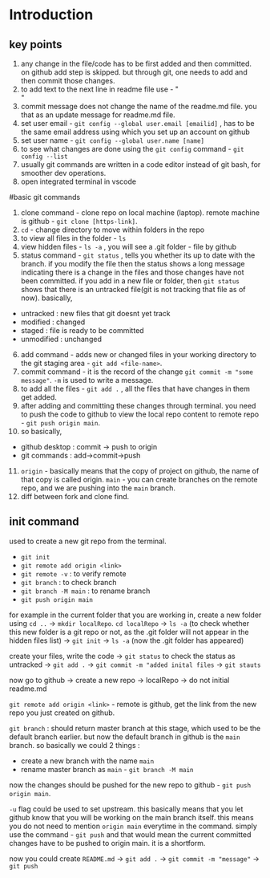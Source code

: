 # Introduction
## key points
1. any change in the file/code has to be first added and then committed. on github add step is skipped. but through git, one needs to add and then commit those changes.
2. to add text to the next line in readme file use - "<br>"
3. commit message does not change the name of the readme.md file. you that as an update message for readme.md file.
4. set user email - `git config --global user.email [emailid]` , has to be the same email address using which you set up an account on github
5. set user name - `git config --global user.name [name]`
6. to see what changes are done using the `git config` command - `git config --list`
7. usually git commands are written in a code editor instead of git bash, for smoother dev operations.
8. open integrated terminal in vscode

#basic git commands
1. clone command - clone repo on local machine (laptop). remote machine is github - `git clone [https-link]`.
2. `cd` - change directory to move within folders in the repo
3. to view all files in the folder - `ls`
4. view hidden files - `ls -a` , you will see a .git folder - file by github
5. status command - `git status` , tells you whether its up to date with the branch. if you modify the file then the status shows a long message indicating there is a change in the files and those changes have not been committed. if you add in a new file or folder, then `git status` shows that there is an untracked file(git is not tracking that file as of now). basically, 
- untracked : new files that git doesnt yet track
- modified : changed
- staged : file is ready to be committed
- unmodified : unchanged
6. add command - adds new or changed files in your working directory to the git staging area - `git add <file-name>`.
7. commit command - it is the record of the change `git commit -m "some message"`. `-m` is used to write a message.
8. to add all the files - `git add .` , all the files that have changes in them get added.
9. after adding and committing these changes through terminal. you need to push the code to github to view the local repo content to remote repo - `git push origin main`. 
10. so basically, 
- github desktop : commit -> push to origin
- git commands : add->commit->push
11. `origin` - basically means that the copy of project on github, the name of that copy is called origin. `main` - you can create branches on the remote repo, and we are pushing into the `main` branch.
12. diff between fork and clone find.

## init command 

used to create a new git repo from the terminal.
- `git init`
- `git remote add origin <link>`
- `git remote -v` : to verify remote
- `git branch` : to check branch
- `git branch -M main` : to rename branch
- `git push origin main`

for example in the current folder that you are working in, create a new folder using `cd ..` -> `mkdir localRepo`.
`cd localRepo` -> `ls -a` (to check whether this new folder is a git repo or not, as the .git folder will not appear in the hidden files list) -> `git init` -> `ls -a` (now the .git folder has appeared)

create your files, write the code -> `git status` to check the status as untracked -> `git add .` -> `git commit -m "added inital files` -> `git stauts`

now go to github -> create a new repo -> localRepo -> do not initial readme.md

`git remote add origin <link>` - remote is github, get the link from the new repo you just created on github. 

`git branch` : should return master branch at this stage, which used to be the default branch earlier. but now the default branch in github is the `main` branch. so basically we could 2 things : 
- create a new branch with the name `main`
- rename master branch as `main` - `git branch -M main`

now the changes should be pushed for the new repo to github - `git push origin main`. 

`-u` flag could be used to set upstream. this basically means that you let github know that you will be working on the main branch itself. this means you do not need to mention `origin main` everytime in the command. simply use the command - `git push` and that would mean the current committed changes have to be pushed to origin main.
it is a shortform.

now you could create `README.md` -> `git add .` -> `git commit -m "message"` -> `git push`










